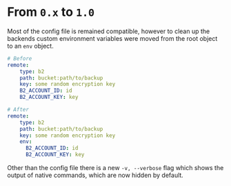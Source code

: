 # From `0.x` to `1.0`

Most of the config file is remained compatible, however to clean up the backends custom environment variables were moved from the root object to an `env` object.

```yaml
# Before
remote:
    type: b2
    path: bucket:path/to/backup
    key: some random encryption key
    B2_ACCOUNT_ID: id
    B2_ACCOUNT_KEY: key

# After
remote:
    type: b2
    path: bucket:path/to/backup
    key: some random encryption key
    env:
      B2_ACCOUNT_ID: id
      B2_ACCOUNT_KEY: key
```

Other than the config file there is a new `-v, --verbose` flag which shows the output of native commands, which are now hidden by default.
